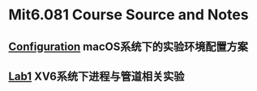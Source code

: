 # Mit6.081 Course Source and Notes
## [Configuration](./Configuration/实验环境配置.md) macOS系统下的实验环境配置方案
## [Lab1](./Lab1/lab1.md) XV6系统下进程与管道相关实验
